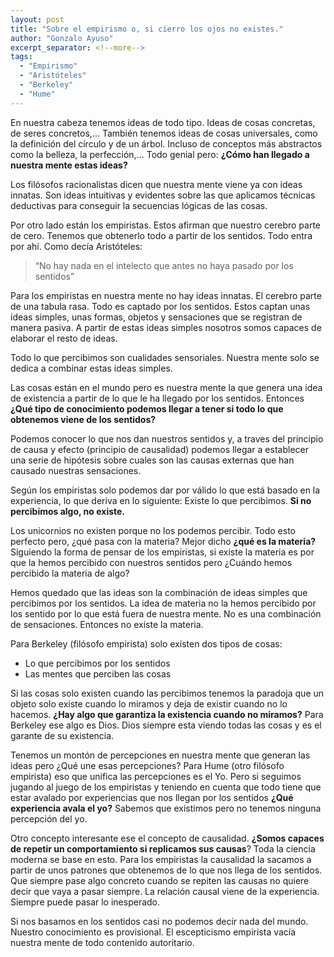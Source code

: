 ```yaml
---
layout: post
title: "Sobre el empirismo o, si cierro los ojos no existes."
author: "Gonzalo Ayuso"
excerpt_separator: <!--more-->
tags: 
  - "Empirismo"
  - "Aristóteles"
  - "Berkeley"
  - "Hume"
---
```


En nuestra cabeza tenemos ideas de todo tipo. Ideas de cosas concretas, de seres concretos,... También tenemos ideas de cosas universales, como la definición del círculo y de un árbol. Incluso de conceptos más abstractos como la belleza, la perfección,... Todo genial pero: **¿Cómo han llegado a nuestra mente estas ideas?**
<!--more-->
Los filósofos racionalistas dicen que nuestra mente viene ya con ideas innatas. Son ideas intuitivas y evidentes sobre las que aplicamos técnicas deductivas para conseguir la secuencias lógicas de las cosas. 

Por otro lado están los empiristas. Estos afirman que nuestro cerebro parte de cero. Tenemos que obtenerlo todo a partir de los sentidos. Todo entra por ahí. Como decía Aristóteles:

> “No hay nada en el intelecto que antes no haya pasado por los sentidos”

Para los empiristas en nuestra mente no hay ideas innatas. El cerebro parte de una tabula rasa. Todo es captado por los sentidos. Estos captan unas ideas simples, unas formas, objetos y sensaciones que se registran de manera pasiva. A partir de estas ideas simples nosotros somos capaces de elaborar el resto de ideas.

Todo lo que percibimos son cualidades sensoriales. Nuestra mente solo se dedica a combinar estas ideas simples. 

Las cosas están en el mundo pero es nuestra mente la que genera una idea de existencia a partir de lo que le ha llegado por los sentidos. Entonces **¿Qué tipo de conocimiento podemos llegar a tener si todo lo que obtenemos viene de los sentidos?**

Podemos conocer lo que nos dan nuestros sentidos y, a traves del principio de causa y efecto (principio de causalidad) podemos llegar a establecer una serie de hipótesis sobre cuales son las causas externas que han causado nuestras sensaciones.

Según los empiristas solo podemos dar por válido lo que está basado en la experiencia, lo que deriva en lo siguiente: Existe lo que percibimos. **Si no percibimos algo, no existe.**

Los unicornios no existen porque no los podemos percibir. Todo esto perfecto pero, ¿qué pasa con la materia? Mejor dicho **¿qué es la materia?** Siguiendo la forma de pensar de los empiristas, si existe la materia es por que la hemos percibido con nuestros sentidos pero ¿Cuándo hemos percibido la materia de algo?

Hemos quedado que las ideas son la combinación de ideas simples que percibimos por los sentidos. La idea de materia no la hemos percibido por los sentido por lo que está fuera de nuestra mente. No es una combinación de sensaciones. Entonces no existe la materia.

Para Berkeley (filósofo empirista) solo existen dos tipos de cosas:

* Lo que percibimos por los sentidos
* Las mentes que perciben las cosas

Si las cosas solo existen cuando las percibimos tenemos la paradoja que un objeto solo existe cuando lo miramos y deja de existir cuando no lo hacemos. **¿Hay algo que garantiza la existencia cuando no miramos?** Para Berkeley ese algo es Dios. Dios siempre esta viendo todas las cosas y es el garante de su existencia.

Tenemos un montón de percepciones en nuestra mente que generan las ideas pero ¿Qué une esas percepciones? Para Hume (otro filósofo empirista) eso que unifica las percepciones es el Yo. Pero si seguimos jugando al juego de los empiristas y teniendo en cuenta que todo tiene que estar avalado por experiencias que nos llegan por los sentidos **¿Qué experiencia avala el yo?** Sabemos que existimos pero no tenemos ninguna percepción del yo.

Otro concepto interesante ese el concepto de causalidad. **¿Somos capaces de repetir un comportamiento si replicamos sus causas**? Toda la ciencia moderna se base en esto. Para los empiristas la causalidad la sacamos a partir de unos patrones que obtenemos de lo que nos llega de los sentidos. Que siempre pase algo concreto cuando se repiten las causas no quiere decir que vaya a pasar siempre. La relación causal viene de la experiencia. Siempre puede pasar lo inesperado.

Si nos basamos en los sentidos casi no podemos decir nada del mundo. Nuestro conocimiento es provisional. El escepticismo empirista vacía nuestra mente de todo contenido autoritario.